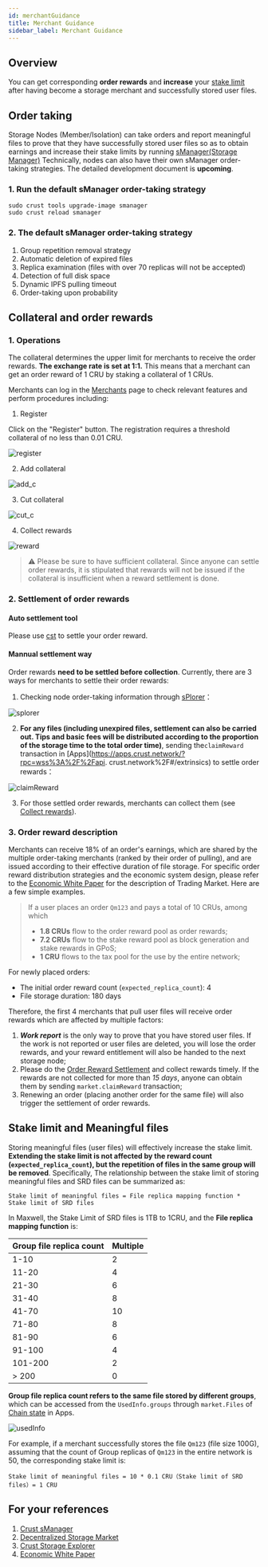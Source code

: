 ```yaml
---
id: merchantGuidance
title: Merchant Guidance
sidebar_label: Merchant Guidance
---
```


## Overview

You can get corresponding **order rewards** and **increase** your [stake limit](validator.md#staking-rewards) after having become a storage merchant and successfully stored user files.  

## Order taking

Storage Nodes (Member/Isolation) can take orders and report meaningful files to prove that they have successfully stored user files so as to obtain earnings and increase their stake limits by running [sManager(Storage Manager)](https://github.com/crustio/crust-smanager)  Technically, nodes can also have their own sManager order-taking strategies. The detailed development document is **upcoming**.

### 1. Run the default sManager order-taking strategy

```shell
sudo crust tools upgrade-image smanager
sudo crust reload smanager 
```

### 2. The default sManager order-taking strategy

1. Group repetition removal strategy
2. Automatic deletion of expired files
3. Replica examination (files with over 70 replicas will not be accepted)
4. Detection of full disk space
5. Dynamic IPFS pulling timeout
6. Order-taking upon probability

## Collateral and order rewards

### 1. Operations

The collateral determines the upper limit for merchants to receive the order rewards. **The exchange rate is set at 1:1.** This means that a merchant can get an order reward of 1 CRU by staking a collateral of 1 CRUs.

Merchants can log in the [Merchants](https://apps.crust.network/?rpc=wss%3A%2F%2Fapi.crust.network%2F#/market) page to check relevant features and perform procedures including:

1. Register

Click on the "Register" button. The registration requires a threshold collateral of no less than 0.01 CRU.

![register](assets/merchant/register.png)

2. Add collateral

![add_c](assets/merchant/add_c.png)

3. Cut collateral

![cut_c](assets/merchant/cut_c.png)

4. Collect rewards

![reward](assets/merchant/reward.png)

> ⚠️ Please be sure to have sufficient collateral. Since anyone can settle order rewards, it is stipulated that rewards will not be issued if the collateral is insufficient when a reward settlement is done.

### 2. Settlement of order rewards

#### Auto settlement tool

Please use [cst](https://www.npmjs.com/package/crust-storage-tool) to settle your order reward.

#### Mannual settlement way

Order rewards **need to be settled before collection**. Currently, there are 3 ways for merchants to settle their order rewards:

1. Checking node order-taking information through [sPlorer](https://splorer.crust.network/home/mr)：

![splorer](assets/merchant/splorer.png)

2. **For any files (including unexpired files, settlement can also be carried out. Tips and basic fees will be distributed according to the proportion of the storage time to the total order time)**, sending the`claimReward` transaction in [Apps](https://apps.crust.network/?rpc=wss%3A%2F%2Fapi. crust.network%2F#/extrinsics) to settle order rewards：

![claimReward](assets/merchant/calculate.png)

3. For those settled order rewards, merchants can collect them (see [Collect rewards](#1-procedures)).

### 3. Order reward description

Merchants can receive 18% of an order's earnings, which are shared by the multiple order-taking merchants (ranked by their order of pulling), and are issued according to their effective duration of file storage. For specific order reward distribution strategies and the economic system design, please refer to the [Economic White Paper](https://crust.network/download/ecowhitepaper_en.pdf) for the description of Trading Market. Here are a few simple examples.

> If a user places an order `Qm123` and pays a total of 10 CRUs, among which 
>
> - **1.8 CRUs** flow to the order reward pool as order rewards;
> - **7.2 CRUs** flow to the stake reward pool as block generation and stake rewards in GPoS;
> - **1 CRU** flows to the tax pool for the use by the entire network;

For newly placed orders:

- The initial order reward count (`expected_replica_count`): 4
- File storage duration: 180 days

Therefore, the first 4 merchants that pull user files will receive order rewards which are affected by multiple factors:

1. ***Work report*** is the only way to prove that you have stored user files. If the work is not reported or user files are deleted, you will lose the order rewards, and your reward entitlement will also be handed to the next storage node;
2. Please do the [Order Reward Settlement](#2-settlement-of-order-rewards) and collect rewards timely. If the rewards are not collected for more than *15 days*, anyone can obtain them by sending `market.claimReward` transaction;
3. Renewing an order (placing another order for the same file) will also trigger the settlement of order rewards.

## Stake limit and Meaningful files

Storing meaningful files (user files) will effectively increase the stake limit. **Extending the stake limit is not affected by the reward count (`expected_replica_count`), but the repetition of files in the same group will be removed**. Specifically, The relationship between the stake limit of storing meaningful files and SRD files can be summarized as:

```shell
Stake limit of meaningful files = File replica mapping function * Stake limit of SRD files
```

In Maxwell, the Stake Limit of SRD files is 1TB to 1CRU, and the **File replica mapping function** is:

| Group file replica count | Multiple |
|-----------------|------|
| 1-10            | 2    |
| 11-20           | 4    |
| 21-30           | 6    |
| 31-40           | 8    |
| 41-70           | 10    |
| 71-80           | 8    |
| 81-90           | 6    |
| 91-100          | 4    |
| 101-200         | 2    |
| > 200           | 0    |

 **Group file replica count refers to the same file stored by different groups**, which can be accessed from the `UsedInfo.groups` through `market.Files` of [Chain state](https://apps.crust.network/?rpc=wss%3A%2F%2Fapi.crust.network%2F#/chainstate) in Apps.

![usedInfo](assets/merchant/usedinfo.png)

For example, if a merchant successfully stores the file `Qm123` (file size 100G), assuming that the count of Group replicas of `Qm123` in the entire network is 50, the corresponding stake limit is:

```shell
Stake limit of meaningful files = 10 * 0.1 CRU（Stake limit of SRD files）= 1 CRU
```

## For your references

1. [Crust sManager](https://github.com/crustio/crust-smanager)
2. [Decentralized Storage Market](DSM.md)
3. [Crust Storage Explorer](crust-storage-explorer.md)
4. [Economic White Paper](https://crust.network/download/ecowhitepaper_en.pdf)

